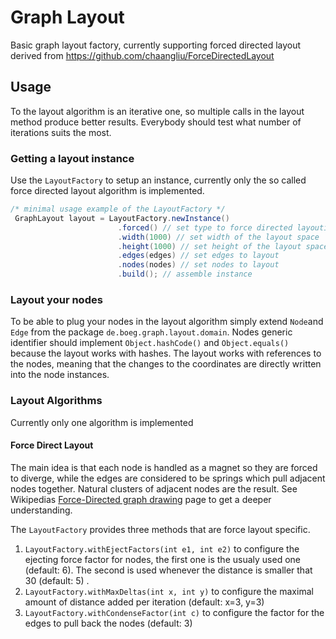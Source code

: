 # Graph Layout
Basic graph layout factory, currently supporting forced directed layout derived from https://github.com/chaangliu/ForceDirectedLayout

## Usage
To the layout algorithm is an iterative one, so multiple calls in the layout method produce better results.
Everybody should test what number of iterations suits the most.

### Getting a layout instance
Use the `LayoutFactory` to setup an instance, currently only the so called force directed layout algorithm is implemented.
```java
/* minimal usage example of the LayoutFactory */
 GraphLayout layout = LayoutFactory.newInstance()
                        .forced() // set type to force directed layouting
                        .width(1000) // set width of the layout space
                        .height(1000) // set height of the layout space
                        .edges(edges) // set edges to layout
                        .nodes(nodes) // set nodes to layout
                        .build(); // assemble instance
```

### Layout your nodes
To be able to plug your nodes in the layout algorithm simply extend `Node`and `Edge` from the package `de.boeg.graph.layout.domain`.
Nodes generic identifier should implement `Object.hashCode()` and `Object.equals()` because the layout works with hashes.
The layout works with references to the nodes, meaning that the changes to the coordinates are directly written into the node instances.

### Layout Algorithms
Currently only one algorithm is implemented

#### Force Direct Layout
The main idea is that each node is handled as a magnet so they are forced to diverge, while the edges are considered to be springs which pull adjacent nodes together.
Natural clusters of adjacent nodes are the result. 
See Wikipedias [Force-Directed graph drawing](https://en.wikipedia.org/wiki/Force-directed_graph_drawing) page to get a deeper understanding.

The `LayoutFactory` provides three methods that are force layout specific.
1.  `LayoutFactory.withEjectFactors(int e1, int e2)` to configure the ejecting force factor for nodes, the first one is the usualy used one (default: 6). The second is used whenever the distance is smaller that 30 (default: 5) . 
2.  `LayoutFactory.withMaxDeltas(int x, int y)` to configure the maximal amount of distance added per iteration (default: x=3, y=3)
3.  `LayoutFactory.withCondenseFactor(int c)` to configure the factor for the edges to pull back the nodes (default: 3)
